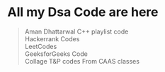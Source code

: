 # All my Dsa Code are here
> Aman Dhattarwal C++ playlist code <br>
> Hackerrank Codes <br>
> LeetCodes <br>
> GeeksforGeeks Code <br>
> Collage T&P codes From CAAS classes
